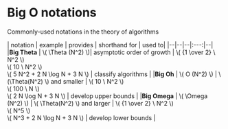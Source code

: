 # Big O notations

Commonly-used notations in the theory of algorithms

[//]: # (https://rust-lang.github.io/mdBook/format/mathjax.html)
| notation | example | provides | shorthand for | used to|
|--|--|--|:---:|--|
|**Big Theta** |  \\( \Theta (N^2) \\)| asymptotic order of growth  | \\( {1 \over 2} \ N^2 \\) <br /> \\( 10 \ N^2 \\) <br /> \\( 5 N^2 + 2 N \log N + 3 N \\) | classify algorithms |
|**Big Oh** |  \\( O (N^2) \\) | \\(\Theta(N^2) \\) and smaller  | \\( 10 \ N^2 \\) <br /> \\( 100 \ N \\) <br /> \\( 2 N \log N + 3 N \\) | develop upper bounds |
|**Big Omega** |  \\( \Omega (N^2) \\) | \\( \Theta(N^2) \\) and larger  | \\( {1 \over 2} \ N^2 \\) <br /> \\( N^5 \\) <br /> \\( N^3 + 2 N \log N + 3 N \\) | develop lower bounds |
